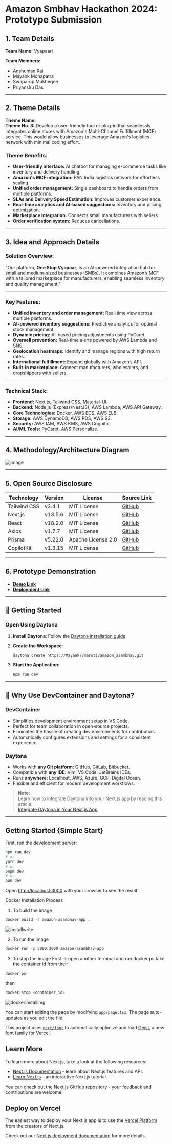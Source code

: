# Amazon Smbhav Hackathon 2024: Prototype Submission

## 1. Team Details

**Team Name:** Vyapaari

**Team Members:**
- Anshuman Rai
- Mayank Mohapatra
- Swaparup Mukherjee
- Priyanshu Das

---

## 2. Theme Details

**Theme Name:**  
**Theme No. 3:** Develop a user-friendly tool or plug-in that seamlessly integrates online stores with Amazon's Multi-Channel Fulfillment (MCF) service. This would allow businesses to leverage Amazon's logistics network with minimal coding effort.

### Theme Benefits:
- **User-friendly interface:** AI chatbot for managing e-commerce tasks like inventory and delivery handling.  
- **Amazon's MCF integration:** PAN India logistics network for effortless scaling.  
- **Unified order management:** Single dashboard to handle orders from multiple platforms.  
- **SLAs and Delivery Speed Estimation:** Improves customer experience.  
- **Real-time analytics and AI-based suggestions:** Inventory and pricing optimization.  
- **Marketplace integration:** Connects small manufacturers with sellers.  
- **Order verification system:** Reduces cancellations.  

---

## 3. Idea and Approach Details

### Solution Overview:  
"Our platform, **One Stop Vyapaar**, is an AI-powered integration hub for small and medium-sized businesses (SMBs). It combines Amazon’s MCF with a tailored marketplace for manufacturers, enabling seamless inventory and quality management."

---

### Key Features:
- **Unified inventory and order management:** Real-time view across multiple platforms.  
- **AI-powered inventory suggestions:** Predictive analytics for optimal stock management.  
- **Dynamic pricing:** AI-based pricing adjustments using PyCaret.  
- **Oversell prevention:** Real-time alerts powered by AWS Lambda and SNS.  
- **Geolocation heatmaps:** Identify and manage regions with high return rates.  
- **International fulfillment:** Expand globally with Amazon’s API.  
- **Built-in marketplace:** Connect manufacturers, wholesalers, and dropshippers with sellers.  

---

### Technical Stack:
- **Frontend:** Next.js, Tailwind CSS, Material-UI.  
- **Backend:** Node.js (Express/NestJS), AWS Lambda, AWS API Gateway.  
- **Core Technologies:** Docker, AWS ECS, AWS ELB.  
- **Storage:** AWS DynamoDB, AWS RDS, AWS S3.  
- **Security:** AWS IAM, AWS KMS, AWS Cognito.  
- **AI/ML Tools:** PyCaret, AWS Personalize.  

---

## 4. Methodology/Architecture Diagram

![Image](https://github.com/user-attachments/assets/8d6faa7f-0711-468a-bd7e-096532201299)


---

## 5. Open Source Disclosure

| **Technology**      | **Version**      | **License**          | **Source Link**                                                  |
|----------------------|------------------|----------------------|------------------------------------------------------------------|
| Tailwind CSS         | v3.4.1          | MIT License          | [GitHub](https://github.com/tailwindlabs/tailwindcss)            |
| Next.js              | v13.5.6         | MIT License          | [GitHub](https://github.com/vercel/next.js)                      |
| React                | v18.2.0         | MIT License          | [GitHub](https://github.com/facebook/react)                      |
| Axios                | v1.7.7          | MIT License          | [GitHub](https://github.com/axios/axios)                         |
| Prisma               | v5.22.0         | Apache License 2.0   | [GitHub](https://github.com/prisma/prisma)                       |
| CopilotKit           | v1.3.15         | MIT License          | [GitHub](https://github.com/copilotkit/copilotkit)               |

---

## 6. Prototype Demonstration

- **[Demo Link](https://drive.google.com/drive/folders/1zgua0Z-7xckWaaR21-l1juH-s15EPIFs?usp=sharing)**  
- **[Deployment Link](https://amazon-asambhav.vercel.app/)**  

---

## 🚀 Getting Started

### Open Using Daytona

1. **Install Daytona**: Follow the [Daytona installation guide](https://www.daytona.io/docs/installation/installation/).

2. **Create the Workspace**:

   ```bash
   daytona create https://Mayank77maruti/amazon_asambhav.git
   ```

3. **Start the Application**:
   ```bash
   npm run dev
   ```

---

## 🤔 **Why Use DevContainer and Daytona?**

### **DevContainer**

- Simplifies development environment setup in VS Code.
- Perfect for team collaboration in open-source projects.
- Eliminates the hassle of creating dev environments for contributors.
- Automatically configures extensions and settings for a consistent experience.

### **Daytona**

- Works with **any Git platform**: GitHub, GitLab, Bitbucket.
- Compatible with **any IDE**: Vim, VS Code, JetBrains IDEs.
- Runs **anywhere**: Localhost, AWS, Azure, GCP, Digital Ocean.
- Flexible and efficient for modern development workflows.

> **Note:**  
> Learn how to integrate Daytona into your Next.js app by reading this article:  
> [Integrate Daytona in Your Next.js App](https://dev.to/komsenapati/integrate-dayotana-in-your-nextjs-app-36ei)

---

## Getting Started {Simple Start}

First, run the development server:

```bash
npm run dev
# or
yarn dev
# or
pnpm dev
# or
bun dev
```

Open [http://localhost:3000](http://localhost:3000) with your browser to see the result

Docker Installation Process 
1. To build the image
```bash
docker build -t amazon-asambhav-app .
```
![installwrite](https://github.com/user-attachments/assets/3b199ee9-4643-4303-8033-b27dc2f5cb91)


2. To run the image
```bash
docker run -p 3000:3000 amazon-asambhav-app
```
3. To stop the image
First -> open another terminal and run docker ps take the container id from their
```bash
docker ps
```
then 
```bash
docker stop <container_id>
```
![dockerinstallimg](https://github.com/user-attachments/assets/0faf2d70-bd17-40a2-999d-dc5d23615f6a)


You can start editing the page by modifying `app/page.tsx`. The page auto-updates as you edit the file.

This project uses [`next/font`](https://nextjs.org/docs/app/building-your-application/optimizing/fonts) to automatically optimize and load [Geist](https://vercel.com/font), a new font family for Vercel.

## Learn More

To learn more about Next.js, take a look at the following resources:

- [Next.js Documentation](https://nextjs.org/docs) - learn about Next.js features and API.
- [Learn Next.js](https://nextjs.org/learn) - an interactive Next.js tutorial.

You can check out [the Next.js GitHub repository](https://github.com/vercel/next.js) - your feedback and contributions are welcome!

## Deploy on Vercel

The easiest way to deploy your Next.js app is to use the [Vercel Platform](https://vercel.com/new?utm_medium=default-template&filter=next.js&utm_source=create-next-app&utm_campaign=create-next-app-readme) from the creators of Next.js.

Check out our [Next.js deployment documentation](https://nextjs.org/docs/app/building-your-application/deploying) for more details.
